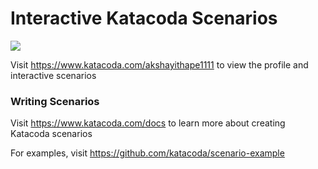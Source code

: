 # Interactive Katacoda Scenarios

[![](http://shields.katacoda.com/katacoda/akshayithape1111/count.svg)](https://www.katacoda.com/akshayithape1111 "Get your profile on Katacoda.com")

Visit https://www.katacoda.com/akshayithape1111 to view the profile and interactive scenarios

### Writing Scenarios
Visit https://www.katacoda.com/docs to learn more about creating Katacoda scenarios

For examples, visit https://github.com/katacoda/scenario-example
